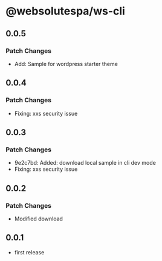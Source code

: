 # @websolutespa/ws-cli

## 0.0.5

### Patch Changes

- Add: Sample for wordpress starter theme

## 0.0.4

### Patch Changes

- Fixing: xxs security issue

## 0.0.3

### Patch Changes

- 9e2c7bd: Added: download local sample in cli dev mode
- Fixing: xxs security issue

## 0.0.2

### Patch Changes

- Modified download

## 0.0.1

- first release
